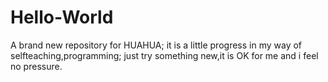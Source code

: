 # Hello-World
A brand new repository for HUAHUA;
it is a little progress in my way of selfteaching,programming;
just try something new,it is OK for me and i feel no pressure.
